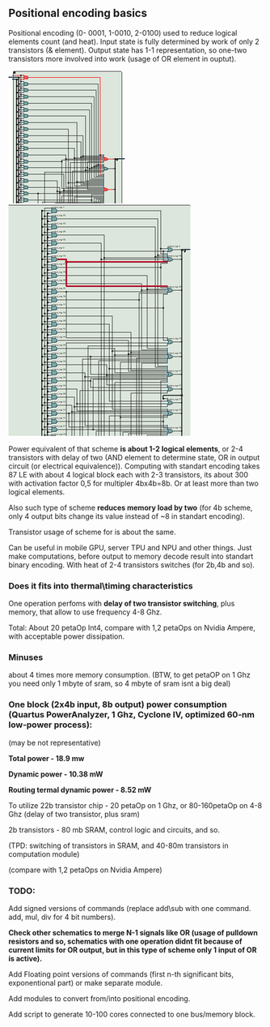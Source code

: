 ## Positional encoding basics

Positional encoding (0- 0001, 1-0010, 2-0100) used to reduce logical elements count (and heat). Input state is fully determined by work of only 2 transistors (& element). Output state has 1-1 representation, so one-two transistors more involved into work (usage of OR element in ouptut). 

![add operation](https://raw.githubusercontent.com/ValeryAndreevichPushkarev/PositionalEncoding/main/PositionalEncoding_3b_add_module.png)
![mul operation](https://raw.githubusercontent.com/ValeryAndreevichPushkarev/PositionalEncoding/main/PositionalEncoding_3b_mul_module.png)

Power equivalent of that scheme **is about 1-2 logical elements**, or 2-4 transistors with delay of two (AND element to determine state, OR in output circuit (or electrical equivalence)).
Computing with standart encoding takes 87 LE with about 4 logical block each with 2-3 transistors, its about 300 with activation factor 0,5 for multipler 4bx4b=8b. Or at least more than two logical elements.

Also such type of scheme **reduces memory load by two** (for 4b scheme, only 4 output bits change its value instead of ~8 in standart encoding).

Transistor usage of scheme for is about the same.

Can be useful in mobile GPU, server TPU and NPU and other things. Just make computations, before output to memory decode result into standart binary encoding. With heat of 2-4 transistors switches (for 2b,4b and so).

### Does it fits into thermal\timing characteristics
One operation perfoms with **delay of two transistor switching**, plus memory, that allow to use frequency 4-8 Ghz. 

Total: About 20 petaOp Int4, compare with 1,2 petaOps on Nvidia Ampere, with acceptable power dissipation.


### Minuses 
about 4 times more memory consumption. (BTW, to get petaOP on 1 Ghz you need only 1 mbyte of sram, so 4 mbyte of sram isnt a big deal)


### One block (2x4b input, 8b output) power consumption (Quartus PowerAnalyzer, 1 Ghz,  Cyclone IV,  optimized 60-nm low-power process):

(may be not representative)

**Total power - 18.9 mw**

**Dynamic power - 10.38 mW**

**Routing termal dynamic power - 8.52 mW**


To utilize 22b transistor chip - 20 petaOp on 1 Ghz, or 80-160petaOp on 4-8 Ghz (delay of two transistor, plus sram)

2b transistors - 80 mb SRAM, control logic and circuits, and so.

(TPD: switching of transistors in SRAM, and 40-80m transistors in computation module)

(compare with 1,2 petaOps on Nvidia Ampere)


### TODO:
Add signed versions of commands (replace add\sub with one command. add, mul, div for 4 bit numbers).

**Check other schematics to merge N-1 signals like OR (usage of pulldown resistors and so, schematics with one operation didnt fit because of current limits for OR output, but in this type of scheme only 1 input of OR is active).**

Add Floating point versions of commands (first n-th significant bits, exponentional part) or make separate module.

Add modules to convert from/into positional encoding.

Add script to generate 10-100 cores connected to one bus/memory block.
